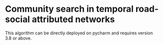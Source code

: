 # Community search in temporal road-social attributed networks
This algorithm can be directly deployed on pycharm and requires version 3.8 or above.
